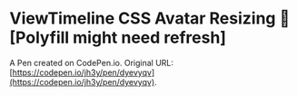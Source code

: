 # ViewTimeline CSS Avatar Resizing 🤯 [Polyfill might need refresh]

A Pen created on CodePen.io. Original URL: [https://codepen.io/jh3y/pen/dyevyqv](https://codepen.io/jh3y/pen/dyevyqv).

